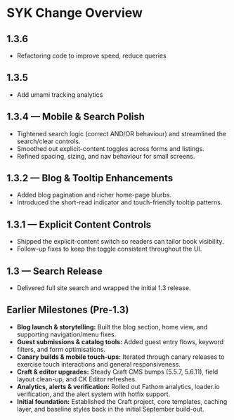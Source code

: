 # SYK Change Overview

## 1.3.6
- Refactoring code to improve speed, reduce queries

## 1.3.5
- Add umami tracking analytics

## 1.3.4 — Mobile & Search Polish
- Tightened search logic (correct AND/OR behaviour) and streamlined the search/clear controls.
- Smoothed out explicit-content toggles across forms and listings.
- Refined spacing, sizing, and nav behaviour for small screens.

## 1.3.2 — Blog & Tooltip Enhancements
- Added blog pagination and richer home-page blurbs.
- Introduced the short-read indicator and touch-friendly tooltip patterns.

## 1.3.1 — Explicit Content Controls
- Shipped the explicit-content switch so readers can tailor book visibility.
- Follow-up fixes to keep the toggle consistent throughout the UI.

## 1.3 — Search Release
- Delivered full site search and wrapped the initial 1.3 release.

## Earlier Milestones (Pre-1.3)
- **Blog launch & storytelling:** Built the blog section, home view, and supporting navigation/menu fixes.
- **Guest submissions & catalog tools:** Added guest entry flows, keyword filters, and form optimisations.
- **Canary builds & mobile touch-ups:** Iterated through canary releases to exercise touch interactions and general responsiveness.
- **Craft & editor upgrades:** Steady Craft CMS bumps (5.5.7, 5.6.11), field layout clean-up, and CK Editor refreshes.
- **Analytics, alerts & verification:** Rolled out Fathom analytics, loader.io verification, and the alert system with hotfix support.
- **Initial foundation:** Established the Craft project, core templates, caching layer, and baseline styles back in the initial September build-out.
